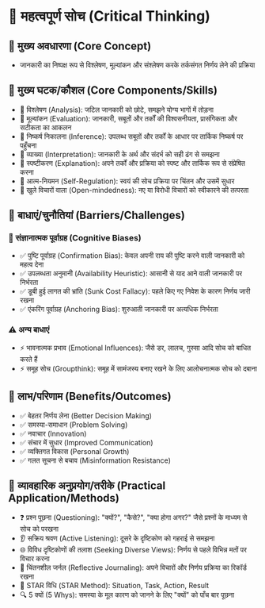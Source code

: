 
# 🧠 महत्वपूर्ण सोच (Critical Thinking)

## 🔷 मुख्य अवधारणा (Core Concept)
- जानकारी का निष्पक्ष रूप से विश्लेषण, मूल्यांकन और संश्लेषण करके तर्कसंगत निर्णय लेने की प्रक्रिया

## 🔷 मुख्य घटक/कौशल (Core Components/Skills)
- 🔹 विश्लेषण (Analysis): जटिल जानकारी को छोटे, समझने योग्य भागों में तोड़ना
- 🔹 मूल्यांकन (Evaluation): जानकारी, सबूतों और तर्कों की विश्वसनीयता, प्रासंगिकता और सटीकता का आकलन
- 🔹 निष्कर्ष निकालना (Inference): उपलब्ध सबूतों और तर्कों के आधार पर तार्किक निष्कर्ष पर पहुँचना
- 🔹 व्याख्या (Interpretation): जानकारी के अर्थ और संदर्भ को सही ढंग से समझना
- 🔹 स्पष्टीकरण (Explanation): अपने तर्कों और प्रक्रिया को स्पष्ट और तार्किक रूप से संप्रेषित करना
- 🔹 आत्म-नियमन (Self-Regulation): स्वयं की सोच प्रक्रिया पर चिंतन और उसमें सुधार
- 🔹 खुले विचारों वाला (Open-mindedness): नए या विरोधी विचारों को स्वीकारने की तत्परता

## 🔷 बाधाएं/चुनौतियां (Barriers/Challenges)
### 🧩 संज्ञानात्मक पूर्वाग्रह (Cognitive Biases)
- ✅ पुष्टि पूर्वाग्रह (Confirmation Bias): केवल अपनी राय की पुष्टि करने वाली जानकारी को महत्व देना
- ✅ उपलब्धता अनुमानी (Availability Heuristic): आसानी से याद आने वाली जानकारी पर निर्भरता
- ✅ डूबी हुई लागत की भ्रांति (Sunk Cost Fallacy): पहले किए गए निवेश के कारण निर्णय जारी रखना
- ✅ एंकरिंग पूर्वाग्रह (Anchoring Bias): शुरुआती जानकारी पर अत्यधिक निर्भरता

### ⚠️ अन्य बाधाएं
- ⚡ भावनात्मक प्रभाव (Emotional Influences): जैसे डर, लालच, गुस्सा आदि सोच को बाधित करते हैं
- ⚡ समूह सोच (Groupthink): समूह में सामंजस्य बनाए रखने के लिए आलोचनात्मक सोच को दबाना

## 🔷 लाभ/परिणाम (Benefits/Outcomes)
- ✅ बेहतर निर्णय लेना (Better Decision Making)
- ✅ समस्या-समाधान (Problem Solving)
- ✅ नवाचार (Innovation)
- ✅ संचार में सुधार (Improved Communication)
- ✅ व्यक्तिगत विकास (Personal Growth)
- ✅ गलत सूचना से बचाव (Misinformation Resistance)

## 🔷 व्यावहारिक अनुप्रयोग/तरीके (Practical Application/Methods)
- ❓ प्रश्न पूछना (Questioning): "क्यों?", "कैसे?", "क्या होगा अगर?" जैसे प्रश्नों के माध्यम से सोच को परखना
- 👂 सक्रिय श्रवण (Active Listening): दूसरे के दृष्टिकोण को गहराई से समझना
- 🌐 विविध दृष्टिकोणों की तलाश (Seeking Diverse Views): निर्णय से पहले विभिन्न मतों पर विचार करना
- 📓 चिंतनशील जर्नल (Reflective Journaling): अपने विचारों और निर्णय प्रक्रिया का रिकॉर्ड रखना
- 🌟 STAR विधि (STAR Method): Situation, Task, Action, Result
- 🔍 5 क्यों (5 Whys): समस्या के मूल कारण को जानने के लिए "क्यों" को पाँच बार पूछना
